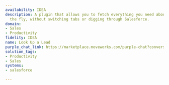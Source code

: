 ```yaml
---
availability: IDEA
description: A plugin that allows you to fetch everything you need about a lead on
  the fly, without switching tabs or digging through Salesforce.
domain:
- Sales
- Productivity
fidelity: IDEA
name: Look Up a Lead
purple_chat_link: https://marketplace.moveworks.com/purple-chat?conversation=%7B%22startTimestamp%22%3A%2211%3A43+AM%22%2C%22messages%22%3A%5B%7B%22role%22%3A%22user%22%2C%22parts%22%3A%5B%7B%22richText%22%3A%22I+want+to+view+information+for+a+lead.%22%7D%5D%7D%2C%7B%22role%22%3A%22assistant%22%2C%22parts%22%3A%5B%7B%22richText%22%3A%22Okay%2C+I+can+help+you+with+that.+Would+you+like+to+see+a+specific+lead%2C+leads+assigned+to+you%2C+or+leads+for+a+company%3F%22%7D%5D%7D%2C%7B%22role%22%3A%22user%22%2C%22parts%22%3A%5B%7B%22richText%22%3A%22leads+assigned+to+me%22%7D%5D%7D%2C%7B%22role%22%3A%22assistant%22%2C%22parts%22%3A%5B%7B%22reasoningSteps%22%3A%5B%7B%22status%22%3A%22success%22%2C%22richText%22%3A%22Retrieving+leads+assigned+to+you+from+Salesforce.%22%7D%5D%7D%2C%7B%22richText%22%3A%22Here+are+some+leads+assigned+to+you%3A%3Cbr+xmlns%3D%5C%22http%3A%2F%2Fwww.w3.org%2F1999%2Fxhtml%5C%22+%2F%3E%3Cul+xmlns%3D%5C%22http%3A%2F%2Fwww.w3.org%2F1999%2Fxhtml%5C%22%3E%3Cli%3E%3Cb%3EJane+Doe%3C%2Fb%3E+%28Acme+Inc.%29%3C%2Fli%3E%3Cli%3E%3Cb%3EJohn+Smith%3C%2Fb%3E+%28Global+Corp%29%3C%2Fli%3E%3Cli%3E%3Cb%3EAlice+Brown%3C%2Fb%3E+%28Innovate+LLC%29%3C%2Fli%3E%3C%2Ful%3EWhich+lead+would+you+like+to+view+details+for%3F%22%7D%2C%7B%22citations%22%3A%5B%7B%22connectorName%22%3A%22salesforce%22%2C%22citationTitle%22%3A%22Jane+Doe%22%7D%2C%7B%22connectorName%22%3A%22salesforce%22%2C%22citationTitle%22%3A%22John+Smith%22%7D%2C%7B%22connectorName%22%3A%22salesforce%22%2C%22citationTitle%22%3A%22Alice+Brown%22%7D%5D%7D%5D%7D%2C%7B%22role%22%3A%22user%22%2C%22parts%22%3A%5B%7B%22richText%22%3A%22John+Smith%22%7D%5D%7D%2C%7B%22role%22%3A%22assistant%22%2C%22parts%22%3A%5B%7B%22reasoningSteps%22%3A%5B%7B%22status%22%3A%22success%22%2C%22richText%22%3A%22%3Cp+xmlns%3D%5C%22http%3A%2F%2Fwww.w3.org%2F1999%2Fxhtml%5C%22%3ERetrieving+details+of+John+Smith+lead+from+Salesforce%3C%2Fp%3E%22%7D%2C%7B%22status%22%3A%22success%22%2C%22richText%22%3A%22%3Cp+xmlns%3D%5C%22http%3A%2F%2Fwww.w3.org%2F1999%2Fxhtml%5C%22%3ERetrieving+tasks+and+events+for+John+Smith+from+Salesforce%3C%2Fp%3E%22%7D%5D%7D%2C%7B%22richText%22%3A%22%3Cp+xmlns%3D%5C%22http%3A%2F%2Fwww.w3.org%2F1999%2Fxhtml%5C%22%3EHere+are+the+details+for+%3Cb%3EJohn+Smith%3C%2Fb%3E%3A%3C%2Fp%3E%3Cul+xmlns%3D%5C%22http%3A%2F%2Fwww.w3.org%2F1999%2Fxhtml%5C%22%3E%3Cli%3E%3Cb%3EName%3A%3C%2Fb%3E+John+Smith%3C%2Fli%3E%3Cli%3E%3Cb%3ECompany%3A%3C%2Fb%3E+Global+Corp%3C%2Fli%3E%3Cli%3E%3Cb%3EIndustry%3A%3C%2Fb%3E+Technology%3C%2Fli%3E%3Cli%3E%3Cb%3EEmail%3A%3C%2Fb%3E+john.smith%40globalcorp.com%3C%2Fli%3E%3Cli%3E%3Cb%3EPhone%3A%3C%2Fb%3E+%28555%29+123-4567%3C%2Fli%3E%3Cli%3E%3Cb%3EAddress%3A%3C%2Fb%3E+123+Main+St%2C+Anytown%2C+USA%3C%2Fli%3E%3Cli%3E%3Cb%3ELead+Status%3A%3C%2Fb%3E+Qualified%3C%2Fli%3E%3Cli%3E%3Cb%3ELead+Source%3A%3C%2Fb%3E+Website%3C%2Fli%3E%3Cli%3E%3Cb%3ECreated+Date%3A%3C%2Fb%3E+2023-01-15%3C%2Fli%3E%3Cli%3E%3Cb%3EOwner%3A%3C%2Fb%3E+Yourself%3C%2Fli%3E%3C%2Ful%3E%3Cp+xmlns%3D%5C%22http%3A%2F%2Fwww.w3.org%2F1999%2Fxhtml%5C%22%3E%3Cb%3EUpcoming+Tasks%3A%3C%2Fb%3E%3C%2Fp%3E%3Cul+xmlns%3D%5C%22http%3A%2F%2Fwww.w3.org%2F1999%2Fxhtml%5C%22%3E%3Cli%3EFollow+up+call+%28Due%3A+2023-11-20%29%3C%2Fli%3E%3Cli%3ESend+product+brochure+%28Due%3A+2023-11-22%29%3C%2Fli%3E%3C%2Ful%3E%3Cp+xmlns%3D%5C%22http%3A%2F%2Fwww.w3.org%2F1999%2Fxhtml%5C%22%3E%3Cb%3ERecent+Events%3A%3C%2Fb%3E%3C%2Fp%3E%3Cul+xmlns%3D%5C%22http%3A%2F%2Fwww.w3.org%2F1999%2Fxhtml%5C%22%3E%3Cli%3EInitial+Discovery+Call+%282023-11-15%29%3C%2Fli%3E%3Cli%3EProduct+Demo+%282023-11-10%29%3C%2Fli%3E%3C%2Ful%3E%22%7D%5D%7D%5D%7D
solution_tags:
- Productivity
- Sales
systems:
- salesforce

---
```

